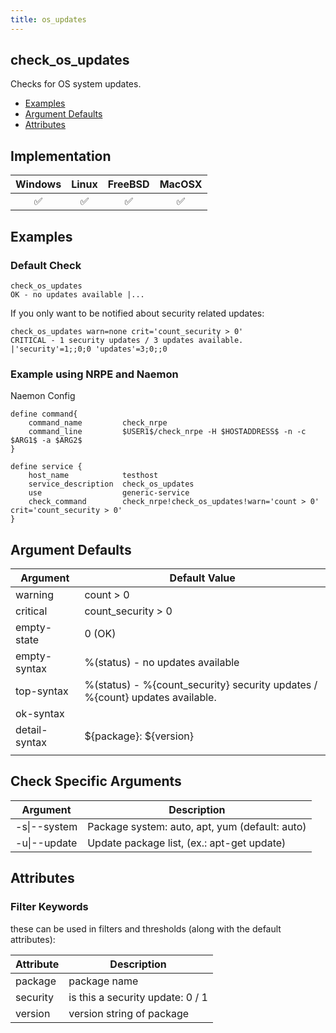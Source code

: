 ```yaml
---
title: os_updates
---
```


## check_os_updates

Checks for OS system updates.

- [Examples](#examples)
- [Argument Defaults](#argument-defaults)
- [Attributes](#attributes)

## Implementation

| Windows            | Linux              | FreeBSD            | MacOSX             |
|:------------------:|:------------------:|:------------------:|:------------------:|
| :white_check_mark: | :white_check_mark: | :white_check_mark: | :white_check_mark: |

## Examples

### Default Check

    check_os_updates
    OK - no updates available |...

If you only want to be notified about security related updates:

    check_os_updates warn=none crit='count_security > 0'
    CRITICAL - 1 security updates / 3 updates available. |'security'=1;;0;0 'updates'=3;0;;0

### Example using NRPE and Naemon

Naemon Config

    define command{
        command_name         check_nrpe
        command_line         $USER1$/check_nrpe -H $HOSTADDRESS$ -n -c $ARG1$ -a $ARG2$
    }

    define service {
        host_name            testhost
        service_description  check_os_updates
        use                  generic-service
        check_command        check_nrpe!check_os_updates!warn='count > 0' crit='count_security > 0'
    }

## Argument Defaults

| Argument      | Default Value                                                                |
| ------------- | ---------------------------------------------------------------------------- |
| warning       | count > 0                                                                    |
| critical      | count_security > 0                                                           |
| empty-state   | 0 (OK)                                                                       |
| empty-syntax  | %(status) - no updates available                                             |
| top-syntax    | %(status) - %{count_security} security updates / %{count} updates available. |
| ok-syntax     |                                                                              |
| detail-syntax | \${package}: \${version}
                                                    |

## Check Specific Arguments

| Argument     | Description                                    |
| ------------ | ---------------------------------------------- |
| -s\|--system | Package system: auto, apt, yum (default: auto) |
| -u\|--update | Update package list, (ex.: apt-get update)     |

## Attributes

### Filter Keywords

these can be used in filters and thresholds (along with the default attributes):

| Attribute | Description                      |
| --------- | -------------------------------- |
| package   | package name                     |
| security  | is this a security update: 0 / 1 |
| version   | version string of package        |
